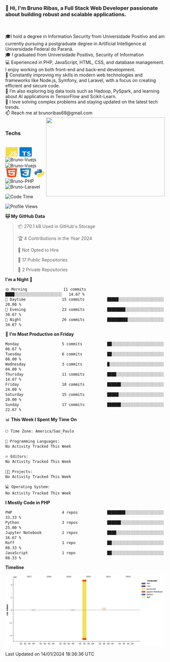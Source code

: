 <div style="display: inline_block">
<p >
   
  ### 👋 Hi, I'm Bruno Ribas, a Full Stack Web Developer passionate about building robust and scalable applications. 
  <br>
  <br>
  🎓I hold a degree in Information Security from Universidade Positivo and am currently pursuing a postgraduate degree in Artificial Intelligence at Universidade Federal do Paraná.
  <br>
  🎓 I graduated from Universidade Positivo, Security of Information
  <br>
  💻 Experienced in PHP, JavaScript, HTML, CSS, and database management. I enjoy working on both front-end and back-end development.
  <br>
  🔧 Constantly improving my skills in modern web technologies and frameworks like Node.js, Symfony, and Laravel, with a focus on creating efficient and secure code.
  <br>
  🧠 I’m also exploring big data tools such as Hadoop, PySpark, and learning about AI applications in TensorFlow and Scikit-Learn.
  <br>
  🚀 I love solving complex problems and staying updated on the latest tech trends.
  <br>
  📫 Reach me at brunoribas68@gmail.com
  <img align="right" height="250" width="375" alt="" src="https://raw.githubusercontent.com/iampavangandhi/iampavangandhi/master/gifs/coder.gif" />
</div>
<br>

### Techs
<div style="display: inline_block"><br>
  <img align="center" alt="Bruno-Js" height="30" width="40" src="https://raw.githubusercontent.com/devicons/devicon/master/icons/javascript/javascript-plain.svg">
  <img align="center" alt="Bruno-Ts" height="30" width="40" src="https://raw.githubusercontent.com/devicons/devicon/master/icons/typescript/typescript-plain.svg">
  <img align="center" alt="Bruno-Vuejs" height="30" width="40" src="https://cdn.jsdelivr.net/gh/devicons/devicon/icons/vuejs/vuejs-original-wordmark.svg" />
  <img align="center" alt="Bruno-Vuejs" height="30" width="40" src="https://cdn.jsdelivr.net/gh/devicons/devicon/icons/nodejs/nodejs-original.svg" />
  <img align="center" alt="Bruno-HTML" height="30" width="40" src="https://raw.githubusercontent.com/devicons/devicon/master/icons/html5/html5-original.svg">
  <img align="center" alt="Bruno-CSS" height="30" width="40" src="https://raw.githubusercontent.com/devicons/devicon/master/icons/css3/css3-original.svg">
  <img align="center" alt="Bruno-Python" height="30" width="40" src="https://raw.githubusercontent.com/devicons/devicon/master/icons/python/python-original.svg">
  <img align="center" alt="Bruno-PHP" height="30" width="40" src="https://cdn.jsdelivr.net/gh/devicons/devicon/icons/php/php-original.svg" />
  <img align="center" alt="Bruno-Laravel" height="30" width="40" src="https://github.com/devicons/devicon/tree/v2.16.0/icons/laravel/laravel-original-wordmark.svg" />
          
          
</div>

<!--START_SECTION:waka-->
![Code Time](http://img.shields.io/badge/Code%20Time-1%20min-blue)

![Profile Views](http://img.shields.io/badge/Profile%20Views-2-blue)

**🐱 My GitHub Data** 

> 📦 270.1 kB Used in GitHub's Storage 
 > 
> 🏆 4 Contributions in the Year 2024
 > 
> 🚫 Not Opted to Hire
 > 
> 📜 17 Public Repositories 
 > 
> 🔑 2 Private Repositories 
 > 
**I'm a Night 🦉** 

```text
🌞 Morning                11 commits          ████░░░░░░░░░░░░░░░░░░░░░   14.67 % 
🌆 Daytime                15 commits          █████░░░░░░░░░░░░░░░░░░░░   20.00 % 
🌃 Evening                23 commits          ████████░░░░░░░░░░░░░░░░░   30.67 % 
🌙 Night                  26 commits          █████████░░░░░░░░░░░░░░░░   34.67 % 
```
📅 **I'm Most Productive on Friday** 

```text
Monday                   5 commits           ██░░░░░░░░░░░░░░░░░░░░░░░   06.67 % 
Tuesday                  6 commits           ██░░░░░░░░░░░░░░░░░░░░░░░   08.00 % 
Wednesday                3 commits           █░░░░░░░░░░░░░░░░░░░░░░░░   04.00 % 
Thursday                 11 commits          ████░░░░░░░░░░░░░░░░░░░░░   14.67 % 
Friday                   18 commits          ██████░░░░░░░░░░░░░░░░░░░   24.00 % 
Saturday                 15 commits          █████░░░░░░░░░░░░░░░░░░░░   20.00 % 
Sunday                   17 commits          ██████░░░░░░░░░░░░░░░░░░░   22.67 % 
```


📊 **This Week I Spent My Time On** 

```text
🕑︎ Time Zone: America/Sao_Paulo

💬 Programming Languages: 
No Activity Tracked This Week

🔥 Editors: 
No Activity Tracked This Week

🐱‍💻 Projects: 
No Activity Tracked This Week

💻 Operating System: 
No Activity Tracked This Week
```

**I Mostly Code in PHP** 

```text
PHP                      4 repos             ████████░░░░░░░░░░░░░░░░░   33.33 % 
Python                   3 repos             ██████░░░░░░░░░░░░░░░░░░░   25.00 % 
Jupyter Notebook         2 repos             ████░░░░░░░░░░░░░░░░░░░░░   16.67 % 
Roff                     1 repo              ██░░░░░░░░░░░░░░░░░░░░░░░   08.33 % 
JavaScript               1 repo              ██░░░░░░░░░░░░░░░░░░░░░░░   08.33 % 
```



**Timeline**

![Lines of Code chart](https://raw.githubusercontent.com/brunoribas68/brunoribas68/main/assets/bar_graph.png)


 Last Updated on 14/01/2024 18:36:36 UTC
<!--END_SECTION:waka-->
